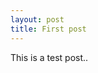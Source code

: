 ```yaml
---
layout: post
title: First post
---
```


This is a test post..

<!--![_config.yml]({{ site.baseurl }}/images/config.png)-->

